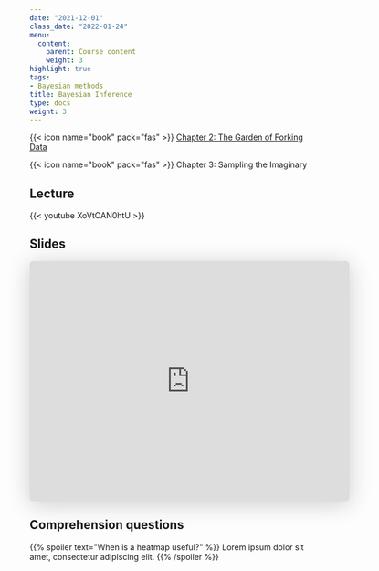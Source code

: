 ```yaml
---
date: "2021-12-01"
class_date: "2022-01-24"
menu:
  content:
    parent: Course content
    weight: 3
highlight: true
tags:
- Bayesian methods
title: Bayesian Inference
type: docs
weight: 3
---
```


{{< icon name="book" pack="fas" >}} [Chapter 2: The Garden of Forking Data](http://xcelab.net/rmpubs/sr2/statisticalrethinking2_chapters1and2.pdf)
<p>
{{< icon name="book" pack="fas" >}} Chapter 3: Sampling the Imaginary

<!--more-->

## Lecture

{{< youtube XoVtOAN0htU >}}

## Slides

<iframe class="speakerdeck-iframe" frameborder="0" src="https://speakerdeck.com/player/3bfa335d71ac499ebb10e11073efe777" title="L02 Statistical Rethinking Winter 2019" allowfullscreen="true" mozallowfullscreen="true" webkitallowfullscreen="true" style="border: 0px; background: padding-box padding-box rgba(0, 0, 0, 0.1); margin: 0px; padding: 0px; border-radius: 6px; box-shadow: rgba(0, 0, 0, 0.2) 0px 5px 40px; width: 560px; height: 420px;" data-ratio="1.3333333333333333"></iframe>

## Comprehension questions

{{% spoiler text="When is a heatmap useful?" %}}
Lorem ipsum dolor sit amet, consectetur adipiscing elit.
{{% /spoiler %}}
